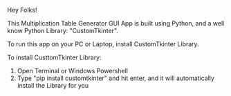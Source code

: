 Hey Folks!

This Multiplication Table Generator GUI App is built using Python, and a well know Python Library: "CustomTkinter".

To run this app on your PC or Laptop, install CustomTkinter Library.

To install CusttomTkinter Library:
1. Open Terminal or Windows Powershell 
2. Type "pip install customtkinter" and hit enter, and it will automatically install the Library for you


